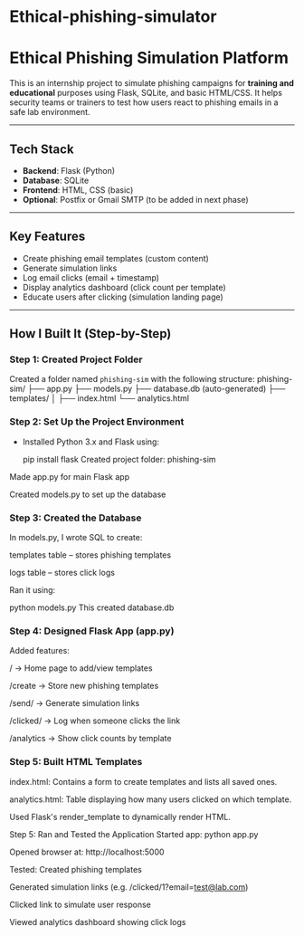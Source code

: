 # Ethical-phishing-simulator

# Ethical Phishing Simulation Platform

This is an internship project to simulate phishing campaigns for **training and educational** purposes using Flask, SQLite, and basic HTML/CSS. It helps security teams or trainers to test how users react to phishing emails in a safe lab environment.

---

## Tech Stack

- **Backend**: Flask (Python)
- **Database**: SQLite
- **Frontend**: HTML, CSS (basic)
- **Optional**: Postfix or Gmail SMTP (to be added in next phase)

---

## Key Features

- Create phishing email templates (custom content)
- Generate simulation links
- Log email clicks (email + timestamp)
- Display analytics dashboard (click count per template)
- Educate users after clicking (simulation landing page)

---

## How I Built It (Step-by-Step)

### Step 1: Created Project Folder
Created a folder named `phishing-sim` with the following structure:
phishing-sim/
├── app.py
├── models.py
├── database.db (auto-generated)
├── templates/
│ ├── index.html
  └── analytics.html
### Step 2: Set Up the Project Environment
- Installed Python 3.x and Flask using:

  pip install flask
Created project folder: phishing-sim

Made app.py for main Flask app

Created models.py to set up the database

### Step 3: Created the Database
In models.py, I wrote SQL to create:

templates table – stores phishing templates

logs table – stores click logs

Ran it using:

python models.py
This created database.db

### Step 4: Designed Flask App (app.py)
Added features:

/ → Home page to add/view templates

/create → Store new phishing templates

/send/<id> → Generate simulation links

/clicked/<id> → Log when someone clicks the link

/analytics → Show click counts by template

### Step 5: Built HTML Templates
index.html: Contains a form to create templates and lists all saved ones.

analytics.html: Table displaying how many users clicked on which template.

Used Flask's render_template to dynamically render HTML.

Step 5: Ran and Tested the Application
Started app:
python app.py

Opened browser at:
http://localhost:5000

Tested:
Created phishing templates

Generated simulation links (e.g. /clicked/1?email=test@lab.com)

Clicked link to simulate user response

Viewed analytics dashboard showing click logs

